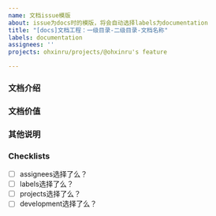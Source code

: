 ```yaml
---
name: 文档issue模版
about: issue为docs时的模版，将会自动选择labels为documentation
title: "[docs]文档工程：一级目录-二级目录-文档名称"
labels: documentation
assignees: ''
projects: ohxinru/projects/@ohxinru's feature

---
```


### 文档介绍
<!-- 文档描述了什么内容 -->

### 文档价值
<!-- 文档解决了什么问题 -->

### 其他说明
<!-- 链接？参考？ -->

### Checklists
- [ ] assignees选择了么？
- [ ] labels选择了么？
- [ ] projects选择了么？
- [ ] development选择了么？
